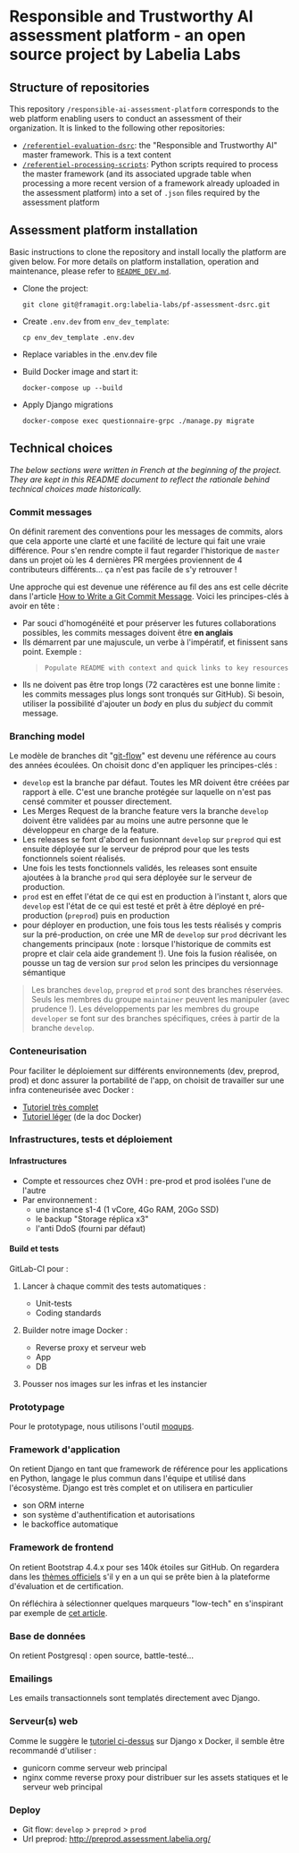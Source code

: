 # Responsible and Trustworthy AI assessment platform - an open source project by Labelia Labs

## Structure of repositories

This repository `/responsible-ai-assessment-platform` corresponds to the web platform enabling users to conduct an assessment of their organization. It is linked to the following other repositories:

- [`/referentiel-evaluation-dsrc`](https://github.com/LabeliaLabs/referentiel-evaluation-dsrc): the "Responsible and Trustworthy AI" master framework. This is a text content
- [`/referentiel-processing-scripts`](https://github.com/LabeliaLabs/referentiel-processing-scripts): Python scripts required to process the master framework (and its associated upgrade table when processing a more recent version of a framework already uploaded in the assessment platform) into a set of `.json` files required by the assessment platform

## Assessment platform installation

Basic instructions to clone the repository and install locally the platform are given below.
For more details on platform installation, operation and maintenance, please refer to [`README_DEV.md`](./README_DEV.md).

- Clone the project:
  
  ```console
  git clone git@framagit.org:labelia-labs/pf-assessment-dsrc.git
  ```

- Create `.env.dev` from `env_dev_template`:
  
  ```console
  cp env_dev_template .env.dev
  ```

- Replace variables in the .env.dev file

- Build Docker image and start it:
  
  ```console
  docker-compose up --build
  ```

- Apply Django migrations
  
  ```console
  docker-compose exec questionnaire-grpc ./manage.py migrate
  ```

## Technical choices

*The below sections were written in French at the beginning of the project. They are kept in this README document to reflect the rationale behind technical choices made historically.*

### Commit messages

On définit rarement des conventions pour les messages de commits, alors que cela apporte une clarté et une facilité de lecture qui fait une vraie différence. Pour s'en rendre compte il faut regarder l'historique de `master` dans un projet où les 4 dernières PR mergées proviennent de 4 contributeurs différents... ça n'est pas facile de s'y retrouver !

Une approche qui est devenue une référence au fil des ans est celle décrite dans l'article [How to Write a Git Commit Message](https://chris.beams.io/posts/git-commit/). Voici les principes-clés à avoir en tête :

- Par souci d'homogénéité et pour préserver les futures collaborations possibles, les commits messages doivent être **en anglais**
- Ils démarrent par une majuscule, un verbe à l'impératif, et finissent sans point. Exemple :
    > `Populate README with context and quick links to key resources`
- Ils ne doivent pas être trop longs (72 caractères est une bonne limite : les commits messages plus longs sont tronqués sur GitHub). Si besoin, utiliser la possibilité d'ajouter un *body* en plus du *subject* du commit message.

### Branching model

Le modèle de branches dit "[git-flow](https://nvie.com/posts/a-successful-git-branching-model/)" est devenu une référence au cours des années écoulées. On choisit donc d'en appliquer les principes-clés :

- `develop` est la branche par défaut. Toutes les MR doivent être créées par rapport à elle. C'est une branche protégée sur laquelle on n'est pas censé commiter et pousser directement.
- Les Merges Request de la branche feature vers la branche `develop` doivent être validées par au moins une autre personne que le développeur en charge de la feature.
- Les releases se font d'abord en fusionnant `develop` sur `preprod` qui est ensuite déployée sur le serveur de préprod pour que les tests fonctionnels soient réalisés.
- Une fois les tests fonctionnels validés, les releases sont ensuite ajoutées à la branche `prod` qui sera déployée sur le serveur de production.
- `prod` est en effet l'état de ce qui est en production à l'instant t, alors que `develop` est l'état de ce qui est testé et prêt à être déployé en pré-production (`preprod`) puis en production
- pour déployer en production, une fois tous les tests réalisés y compris sur la pré-production, on crée une MR de `develop` sur `prod` décrivant les changements principaux (note : lorsque l'historique de commits est propre et clair cela aide grandement !). Une fois la fusion réalisée, on pousse un tag de version sur `prod` selon les principes du versionnage sémantique

> Les branches `develop`, `preprod` et `prod` sont des branches réservées. Seuls les membres du groupe `maintainer` peuvent les manipuler (avec prudence !).
> Les développements par les membres du groupe `developer` se font sur des branches spécifiques, crées à partir de la branche `develop`.

### Conteneurisation

Pour faciliter le déploiement sur différents environnements (dev, preprod, prod) et donc assurer la portabilité de l'app, on choisit de travailler sur une infra conteneurisée avec Docker :

- [Tutoriel très complet](https://testdriven.io/blog/dockerizing-django-with-postgres-gunicorn-and-nginx/)
- [Tutoriel léger](https://docs.docker.com/compose/django/) (de la doc Docker)

### Infrastructures, tests et déploiement

#### Infrastructures

- Compte et ressources chez OVH : pre-prod et prod isolées l'une de l'autre
- Par environnement :
  - une instance s1-4 (1 vCore, 4Go RAM, 20Go SSD)
  - le backup "Storage réplica x3"
  - l'anti DdoS (fourni par défaut)

#### Build et tests

GitLab-CI pour :

1. Lancer à chaque commit des tests automatiques :
   - Unit-tests
   - Coding standards

1. Builder notre image Docker :
   - Reverse proxy et serveur web
   - App
   - DB

1. Pousser nos images sur les infras et les instancier

### Prototypage

Pour le prototypage, nous utilisons l'outil [moqups](https://moqups.com/).

### Framework d'application

On retient Django en tant que framework de référence pour les applications en Python, langage le plus commun dans l'équipe et utilisé dans l'écosystème.
Django est très complet et on utilisera en particulier

- son ORM interne
- son système d'authentification et autorisations
- le backoffice automatique

### Framework de frontend

On retient Bootstrap 4.4.x pour ses 140k étoiles sur GitHub. On regardera dans les [thèmes officiels](https://themes.getbootstrap.com/) s'il y en a un qui se prête bien à la plateforme d'évaluation et de certification.

On réfléchira à sélectionner quelques marqueurs "low-tech" en s'inspirant par exemple de [cet article](https://graphism.fr/quel-avenir-pour-les-sites-low-tech/).

### Base de données

On retient Postgresql : open source, battle-testé...

### Emailings

Les emails transactionnels sont templatés directement avec Django.

### Serveur(s) web

Comme le suggère le [tutoriel ci-dessus](https://testdriven.io/blog/dockerizing-django-with-postgres-gunicorn-and-nginx/) sur Django x Docker, il semble être recommandé d'utiliser :

- gunicorn comme serveur web principal
- nginx comme reverse proxy pour distribuer sur les assets statiques et le serveur web principal

### Deploy

- Git flow: `develop` > `preprod` > `prod`
- Url preprod: <http://preprod.assessment.labelia.org/>
